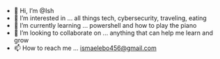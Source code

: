 - 👋 Hi, I’m @Ish
- 👀 I’m interested in ... all things tech, cybersecurity, traveling, eating
- 🌱 I’m currently learning ... powershell and how to play the piano
- 💞️ I’m looking to collaborate on ... anything that can help me learn and grow
- 📫 How to reach me ... ismaelebo456@gmail.com

<!---
ish4fosho/ish4fosho is a ✨ special ✨ repository because its `README.md` (this file) appears on your GitHub profile.
You can click the Preview link to take a look at your changes.
--->
